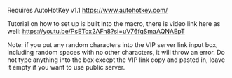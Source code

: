 Requires AutoHotKey v1.1
https://www.autohotkey.com/

Tutorial on how to set up is built into the macro, there is video link here as well:
https://youtu.be/PsETox2AFn8?si=uV76fqSmaAQNAEpT

Note: if you put any random characters into the VIP server link input box, including random spaces with no other characters, it will throw an error. Do not type anything into the box except the VIP link copy and pasted in, leave it empty if you want to use public server.
